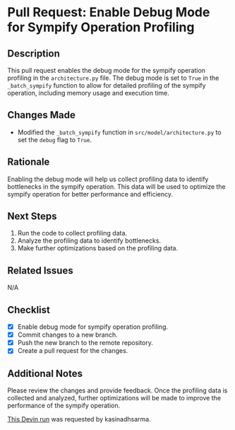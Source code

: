 # Pull Request: Enable Debug Mode for Sympify Operation Profiling

## Description

This pull request enables the debug mode for the sympify operation profiling in the `architecture.py` file. The debug mode is set to `True` in the `_batch_sympify` function to allow for detailed profiling of the sympify operation, including memory usage and execution time.

## Changes Made

- Modified the `_batch_sympify` function in `src/model/architecture.py` to set the `debug` flag to `True`.

## Rationale

Enabling the debug mode will help us collect profiling data to identify bottlenecks in the sympify operation. This data will be used to optimize the sympify operation for better performance and efficiency.

## Next Steps

1. Run the code to collect profiling data.
2. Analyze the profiling data to identify bottlenecks.
3. Make further optimizations based on the profiling data.

## Related Issues

N/A

## Checklist

- [x] Enable debug mode for sympify operation profiling.
- [x] Commit changes to a new branch.
- [x] Push the new branch to the remote repository.
- [x] Create a pull request for the changes.

## Additional Notes

Please review the changes and provide feedback. Once the profiling data is collected and analyzed, further optimizations will be made to improve the performance of the sympify operation.

[This Devin run](https://preview.devin.ai/devin/741f66af4da743ce8cfb4b2cd1467f58) was requested by kasinadhsarma.
